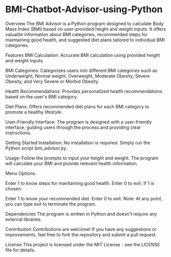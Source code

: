 # BMI-Chatbot-Advisor-using-Python

Overview
The BMI Advisor is a Python program designed to calculate Body Mass Index (BMI) based on user-provided height and weight inputs. It offers valuable information about BMI categories, recommended steps for maintaining good health, and suggested diet plans tailored to individual BMI categories.

Features
BMI Calculation: Accurate BMI calculation using provided height and weight inputs.

BMI Categories: Categorizes users into different BMI categories such as Underweight, Normal weight, Overweight, Moderate Obesity, Severe Obesity, and Very Severe or Morbid Obesity.

Health Recommendations: Provides personalized health recommendations based on the user's BMI category.

Diet Plans: Offers recommended diet plans for each BMI category to promote a healthy lifestyle.

User-Friendly Interface: The program is designed with a user-friendly interface, guiding users through the process and providing clear instructions.

Getting Started
Installation: No installation is required. Simply run the Python script bmi_advisor.py.

Usage: Follow the prompts to input your height and weight. The program will calculate your BMI and provide relevant health information.

Menu Options:

Enter 1 to know steps for maintaining good health.
Enter 0 to exit.
If 1 is chosen:

Enter 1 to know your recommended diet.
Enter 0 to exit.
Note: At any point, you can type exit to terminate the program.

Dependencies
The program is written in Python and doesn't require any external libraries.

Contribution
Contributions are welcome! If you have any suggestions or improvements, feel free to fork the repository and submit a pull request.

License
This project is licensed under the MIT License - see the LICENSE file for details.
